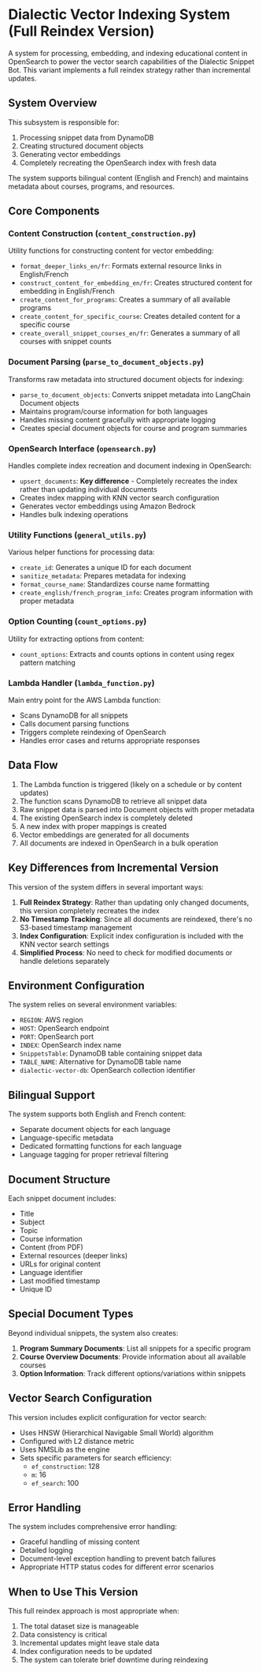 # Dialectic Vector Indexing System (Full Reindex Version)

A system for processing, embedding, and indexing educational content in OpenSearch to power the vector search capabilities of the Dialectic Snippet Bot. This variant implements a full reindex strategy rather than incremental updates.

## System Overview

This subsystem is responsible for:
1. Processing snippet data from DynamoDB
2. Creating structured document objects
3. Generating vector embeddings
4. Completely recreating the OpenSearch index with fresh data

The system supports bilingual content (English and French) and maintains metadata about courses, programs, and resources.

## Core Components

### Content Construction (`content_construction.py`)

Utility functions for constructing content for vector embedding:

- `format_deeper_links_en/fr`: Formats external resource links in English/French
- `construct_content_for_embedding_en/fr`: Creates structured content for embedding in English/French
- `create_content_for_programs`: Creates a summary of all available programs
- `create_content_for_specific_course`: Creates detailed content for a specific course
- `create_overall_snippet_courses_en/fr`: Generates a summary of all courses with snippet counts

### Document Parsing (`parse_to_document_objects.py`)

Transforms raw metadata into structured document objects for indexing:

- `parse_to_document_objects`: Converts snippet metadata into LangChain Document objects
- Maintains program/course information for both languages
- Handles missing content gracefully with appropriate logging
- Creates special document objects for course and program summaries

### OpenSearch Interface (`opensearch.py`)

Handles complete index recreation and document indexing in OpenSearch:

- `upsert_documents`: **Key difference** - Completely recreates the index rather than updating individual documents
- Creates index mapping with KNN vector search configuration
- Generates vector embeddings using Amazon Bedrock
- Handles bulk indexing operations

### Utility Functions (`general_utils.py`)

Various helper functions for processing data:

- `create_id`: Generates a unique ID for each document
- `sanitize_metadata`: Prepares metadata for indexing
- `format_course_name`: Standardizes course name formatting
- `create_english/french_program_info`: Creates program information with proper metadata

### Option Counting (`count_options.py`)

Utility for extracting options from content:

- `count_options`: Extracts and counts options in content using regex pattern matching

### Lambda Handler (`lambda_function.py`)

Main entry point for the AWS Lambda function:

- Scans DynamoDB for all snippets
- Calls document parsing functions
- Triggers complete reindexing of OpenSearch
- Handles error cases and returns appropriate responses

## Data Flow

1. The Lambda function is triggered (likely on a schedule or by content updates)
2. The function scans DynamoDB to retrieve all snippet data
3. Raw snippet data is parsed into Document objects with proper metadata
4. The existing OpenSearch index is completely deleted
5. A new index with proper mappings is created
6. Vector embeddings are generated for all documents
7. All documents are indexed in OpenSearch in a bulk operation

## Key Differences from Incremental Version

This version of the system differs in several important ways:

1. **Full Reindex Strategy**: Rather than updating only changed documents, this version completely recreates the index
2. **No Timestamp Tracking**: Since all documents are reindexed, there's no S3-based timestamp management
3. **Index Configuration**: Explicit index configuration is included with the KNN vector search settings
4. **Simplified Process**: No need to check for modified documents or handle deletions separately

## Environment Configuration

The system relies on several environment variables:
- `REGION`: AWS region
- `HOST`: OpenSearch endpoint
- `PORT`: OpenSearch port
- `INDEX`: OpenSearch index name
- `SnippetsTable`: DynamoDB table containing snippet data
- `TABLE_NAME`: Alternative for DynamoDB table name
- `dialectic-vector-db`: OpenSearch collection identifier

## Bilingual Support

The system supports both English and French content:
- Separate document objects for each language
- Language-specific metadata
- Dedicated formatting functions for each language
- Language tagging for proper retrieval filtering

## Document Structure

Each snippet document includes:
- Title
- Subject
- Topic
- Course information
- Content (from PDF)
- External resources (deeper links)
- URLs for original content
- Language identifier
- Last modified timestamp
- Unique ID

## Special Document Types

Beyond individual snippets, the system also creates:
1. **Program Summary Documents**: List all snippets for a specific program
2. **Course Overview Documents**: Provide information about all available courses
3. **Option Information**: Track different options/variations within snippets

## Vector Search Configuration

This version includes explicit configuration for vector search:
- Uses HNSW (Hierarchical Navigable Small World) algorithm
- Configured with L2 distance metric
- Uses NMSLib as the engine
- Sets specific parameters for search efficiency:
  - `ef_construction`: 128
  - `m`: 16
  - `ef_search`: 100

## Error Handling

The system includes comprehensive error handling:
- Graceful handling of missing content
- Detailed logging
- Document-level exception handling to prevent batch failures
- Appropriate HTTP status codes for different error scenarios

## When to Use This Version

This full reindex approach is most appropriate when:
1. The total dataset size is manageable
2. Data consistency is critical
3. Incremental updates might leave stale data
4. Index configuration needs to be updated
5. The system can tolerate brief downtime during reindexing